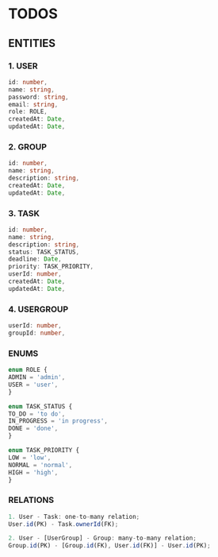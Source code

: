 # TODOS

## ENTITIES

### 1. USER

  ```TypeScript
  id: number,
  name: string,
  password: string,
  email: string,
  role: ROLE,
  createdAt: Date,
  updatedAt: Date,
  ```

### 2. GROUP

  ```TypeScript
  id: number,
  name: string,
  description: string,
  createdAt: Date,
  updatedAt: Date,
  ```

### 3. TASK

  ```TypeScript
  id: number,
  name: string,
  description: string,
  status: TASK_STATUS,
  deadline: Date,
  priority: TASK_PRIORITY,
  userId: number,
  createdAt: Date,
  updatedAt: Date,
  ```

### 4. USERGROUP

  ```TypeScript
  userId: number,
  groupId: number,
  ```

### ENUMS

  ```TypeScript
enum ROLE {
  ADMIN = 'admin',
  USER = 'user',
}
  ```

  ```TypeScript
enum TASK_STATUS {
  TO_DO = 'to do',
  IN_PROGRESS = 'in progress',
  DONE = 'done',
}
  ```

  ```TypeScript
enum TASK_PRIORITY {
  LOW = 'low',
  NORMAL = 'normal',
  HIGH = 'high',
}
  ```

### RELATIONS

  ```TypeScript
  1. User - Task: one-to-many relation;
  User.id(PK) - Task.ownerId(FK);

  2. User - [UserGroup] - Group: many-to-many relation;
  Group.id(PK) - [Group.id(FK), User.id(FK)] - User.id(PK);
  ```
